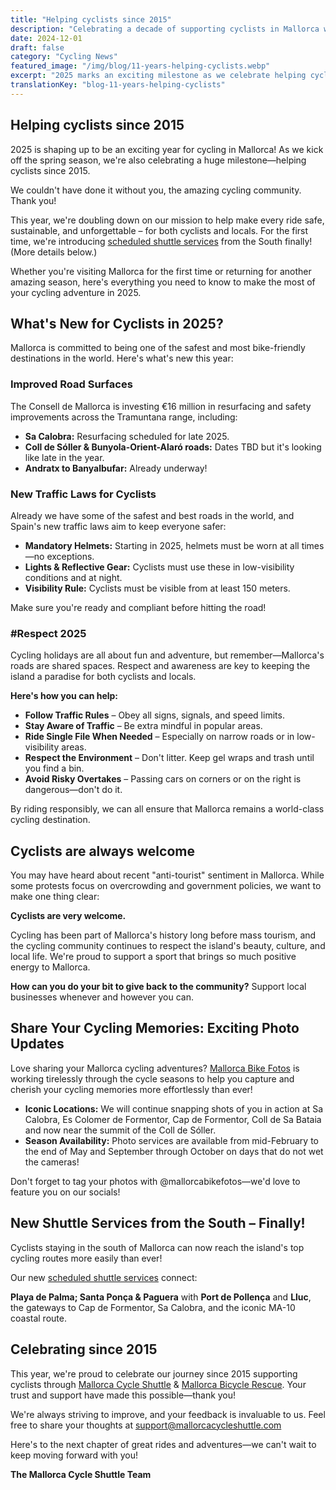 ```yaml
---
title: "Helping cyclists since 2015"
description: "Celebrating a decade of supporting cyclists in Mallorca with shuttle services, bike rescue, and a commitment to safe, sustainable cycling adventures."
date: 2024-12-01
draft: false
category: "Cycling News"
featured_image: "/img/blog/11-years-helping-cyclists.webp"
excerpt: "2025 marks an exciting milestone as we celebrate helping cyclists since 2015. Discover what's new this year, from improved roads to new shuttle services from the South."
translationKey: "blog-11-years-helping-cyclists"
---
```


## Helping cyclists since 2015

2025 is shaping up to be an exciting year for cycling in Mallorca! As we kick off the spring season, we're also celebrating a huge milestone—helping cyclists since 2015.

We couldn't have done it without you, the amazing cycling community. Thank you!

This year, we're doubling down on our mission to help make every ride safe, sustainable, and unforgettable – for both cyclists and locals. For the first time, we're introducing <a href="https://mallorcacycleshuttle.company.site/products/Scheduled-Bike-Buses-c15728235" target="_blank">scheduled shuttle services</a> from the South finally! (More details below.)

Whether you're visiting Mallorca for the first time or returning for another amazing season, here's everything you need to know to make the most of your cycling adventure in 2025.

## What's New for Cyclists in 2025?

Mallorca is committed to being one of the safest and most bike-friendly destinations in the world. Here's what's new this year:

### Improved Road Surfaces

The Consell de Mallorca is investing €16 million in resurfacing and safety improvements across the Tramuntana range, including:

- **Sa Calobra:** Resurfacing scheduled for late 2025.
- **Coll de Sóller & Bunyola-Orient-Alaró roads:** Dates TBD but it's looking like late in the year.
- **Andratx to Banyalbufar:** Already underway!

### New Traffic Laws for Cyclists

Already we have some of the safest and best roads in the world, and Spain's new traffic laws aim to keep everyone safer:

- **Mandatory Helmets:** Starting in 2025, helmets must be worn at all times—no exceptions.
- **Lights & Reflective Gear:** Cyclists must use these in low-visibility conditions and at night.
- **Visibility Rule:** Cyclists must be visible from at least 150 meters.

Make sure you're ready and compliant before hitting the road!

### #Respect 2025

Cycling holidays are all about fun and adventure, but remember—Mallorca's roads are shared spaces. Respect and awareness are key to keeping the island a paradise for both cyclists and locals.

**Here's how you can help:**

- **Follow Traffic Rules** – Obey all signs, signals, and speed limits.
- **Stay Aware of Traffic** – Be extra mindful in popular areas.
- **Ride Single File When Needed** – Especially on narrow roads or in low-visibility areas.
- **Respect the Environment** – Don't litter. Keep gel wraps and trash until you find a bin.
- **Avoid Risky Overtakes** – Passing cars on corners or on the right is dangerous—don't do it.

By riding responsibly, we can all ensure that Mallorca remains a world-class cycling destination.

## Cyclists are always welcome

You may have heard about recent "anti-tourist" sentiment in Mallorca. While some protests focus on overcrowding and government policies, we want to make one thing clear:

**Cyclists are very welcome.**

Cycling has been part of Mallorca's history long before mass tourism, and the cycling community continues to respect the island's beauty, culture, and local life. We're proud to support a sport that brings so much positive energy to Mallorca.

**How can you do your bit to give back to the community?** Support local businesses whenever and however you can.

## Share Your Cycling Memories: Exciting Photo Updates

Love sharing your Mallorca cycling adventures? <a href="https://www.mallorcacyclingphotos.com/" target="_blank">Mallorca Bike Fotos</a> is working tirelessly through the cycle seasons to help you capture and cherish your cycling memories more effortlessly than ever!

- **Iconic Locations:** We will continue snapping shots of you in action at Sa Calobra, Es Colomer de Formentor, Cap de Formentor, Coll de Sa Bataia and now near the summit of the Coll de Sóller.
- **Season Availability:** Photo services are available from mid-February to the end of May and September through October on days that do not wet the cameras!

Don't forget to tag your photos with @mallorcabikefotos—we'd love to feature you on our socials!

## New Shuttle Services from the South – Finally!

Cyclists staying in the south of Mallorca can now reach the island's top cycling routes more easily than ever!

Our new <a href="https://mallorcacycleshuttle.company.site/products/Scheduled-Bike-Buses-c15728235" target="_blank">scheduled shuttle services</a> connect:

**Playa de Palma; Santa Ponça & Paguera** with **Port de Pollença** and **Lluc**, the gateways to Cap de Formentor, Sa Calobra, and the iconic MA-10 coastal route.

## Celebrating since 2015

This year, we're proud to celebrate our journey since 2015 supporting cyclists through <a href="https://mallorcacycleshuttle.company.site/products/Scheduled-Bike-Buses-c15728235" target="_blank">Mallorca Cycle Shuttle</a> & <a href="https://mallorcacycleshuttle.company.site/products/Rescue-&-Recovery-c15728236" target="_blank">Mallorca Bicycle Rescue</a>. Your trust and support have made this possible—thank you!

We're always striving to improve, and your feedback is invaluable to us. Feel free to share your thoughts at support@mallorcacycleshuttle.com

Here's to the next chapter of great rides and adventures—we can't wait to keep moving forward with you!

**The Mallorca Cycle Shuttle Team**
